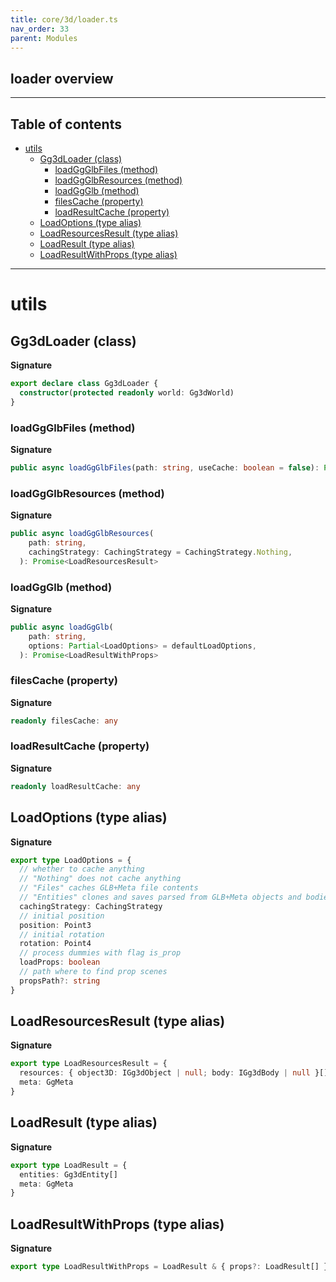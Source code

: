 ```yaml
---
title: core/3d/loader.ts
nav_order: 33
parent: Modules
---
```


## loader overview

---

<h2 class="text-delta">Table of contents</h2>

- [utils](#utils)
  - [Gg3dLoader (class)](#gg3dloader-class)
    - [loadGgGlbFiles (method)](#loadggglbfiles-method)
    - [loadGgGlbResources (method)](#loadggglbresources-method)
    - [loadGgGlb (method)](#loadggglb-method)
    - [filesCache (property)](#filescache-property)
    - [loadResultCache (property)](#loadresultcache-property)
  - [LoadOptions (type alias)](#loadoptions-type-alias)
  - [LoadResourcesResult (type alias)](#loadresourcesresult-type-alias)
  - [LoadResult (type alias)](#loadresult-type-alias)
  - [LoadResultWithProps (type alias)](#loadresultwithprops-type-alias)

---

# utils

## Gg3dLoader (class)

**Signature**

```ts
export declare class Gg3dLoader {
  constructor(protected readonly world: Gg3dWorld)
}
```

### loadGgGlbFiles (method)

**Signature**

```ts
public async loadGgGlbFiles(path: string, useCache: boolean = false): Promise<[ArrayBuffer, GgMeta]>
```

### loadGgGlbResources (method)

**Signature**

```ts
public async loadGgGlbResources(
    path: string,
    cachingStrategy: CachingStrategy = CachingStrategy.Nothing,
  ): Promise<LoadResourcesResult>
```

### loadGgGlb (method)

**Signature**

```ts
public async loadGgGlb(
    path: string,
    options: Partial<LoadOptions> = defaultLoadOptions,
  ): Promise<LoadResultWithProps>
```

### filesCache (property)

**Signature**

```ts
readonly filesCache: any
```

### loadResultCache (property)

**Signature**

```ts
readonly loadResultCache: any
```

## LoadOptions (type alias)

**Signature**

```ts
export type LoadOptions = {
  // whether to cache anything
  // "Nothing" does not cache anything
  // "Files" caches GLB+Meta file contents
  // "Entities" clones and saves parsed from GLB+Meta objects and bodies
  cachingStrategy: CachingStrategy
  // initial position
  position: Point3
  // initial rotation
  rotation: Point4
  // process dummies with flag is_prop
  loadProps: boolean
  // path where to find prop scenes
  propsPath?: string
}
```

## LoadResourcesResult (type alias)

**Signature**

```ts
export type LoadResourcesResult = {
  resources: { object3D: IGg3dObject | null; body: IGg3dBody | null }[]
  meta: GgMeta
}
```

## LoadResult (type alias)

**Signature**

```ts
export type LoadResult = {
  entities: Gg3dEntity[]
  meta: GgMeta
}
```

## LoadResultWithProps (type alias)

**Signature**

```ts
export type LoadResultWithProps = LoadResult & { props?: LoadResult[] }
```
